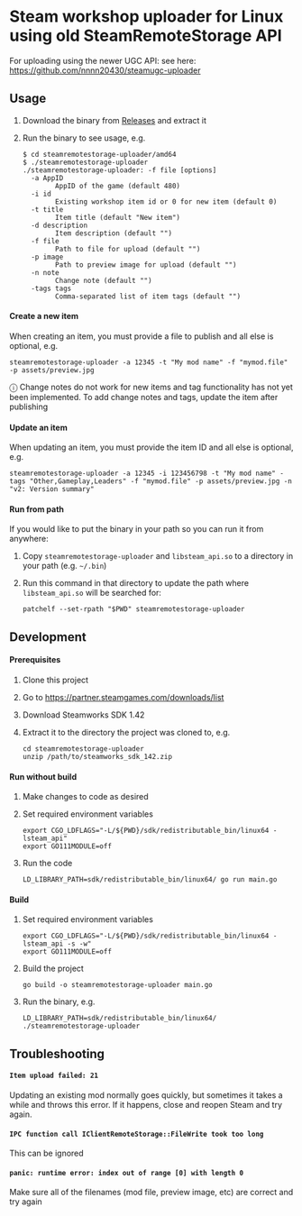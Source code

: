 # Steam workshop uploader for Linux using old SteamRemoteStorage API

For uploading using the newer UGC API: see here: https://github.com/nnnn20430/steamugc-uploader

## Usage

1. Download the binary from [Releases](../../releases) and extract it

1. Run the binary to see usage, e.g.

   ```
   $ cd steamremotestorage-uploader/amd64
   $ ./steamremotestorage-uploader
   ./steamremotestorage-uploader: -f file [options]
     -a AppID
           AppID of the game (default 480)
     -i id
           Existing workshop item id or 0 for new item (default 0)
     -t title
           Item title (default "New item")
     -d description
           Item description (default "")
     -f file
           Path to file for upload (default "")
     -p image
           Path to preview image for upload (default "")
     -n note
           Change note (default "")
     -tags tags
           Comma-separated list of item tags (default "")
   ```

#### Create a new item

When creating an item, you must provide a file to publish and all else is optional, e.g.

```
steamremotestorage-uploader -a 12345 -t "My mod name" -f "mymod.file" -p assets/preview.jpg
```

ⓘ Change notes do not work for new items and tag functionality has not yet been implemented. To add change notes and tags, update the item after publishing

#### Update an item

When updating an item, you must provide the item ID and all else is optional, e.g.

```
steamremotestorage-uploader -a 12345 -i 123456798 -t "My mod name" -tags "Other,Gameplay,Leaders" -f "mymod.file" -p assets/preview.jpg -n "v2: Version summary"
```

#### Run from path

If you would like to put the binary in your path so you can run it from anywhere:

1. Copy `steamremotestorage-uploader` and `libsteam_api.so` to a directory in your path (e.g. `~/.bin`)

1. Run this command in that directory to update the path where `libsteam_api.so` will be searched for:

   ```
   patchelf --set-rpath "$PWD" steamremotestorage-uploader
   ```

## Development

#### Prerequisites

1. Clone this project

1. Go to https://partner.steamgames.com/downloads/list

1. Download Steamworks SDK 1.42

1. Extract it to the directory the project was cloned to, e.g.

   ```
   cd steamremotestorage-uploader
   unzip /path/to/steamworks_sdk_142.zip
   ```

#### Run without build

1. Make changes to code as desired

1. Set required environment variables

   ```
   export CGO_LDFLAGS="-L/${PWD}/sdk/redistributable_bin/linux64 -lsteam_api"
   export GO111MODULE=off
   ```

1. Run the code

   ```
   LD_LIBRARY_PATH=sdk/redistributable_bin/linux64/ go run main.go
   ```

#### Build

1. Set required environment variables

   ```
   export CGO_LDFLAGS="-L/${PWD}/sdk/redistributable_bin/linux64 -lsteam_api -s -w"
   export GO111MODULE=off
   ```

1. Build the project

   ```
   go build -o steamremotestorage-uploader main.go
   ```

1. Run the binary, e.g.

   ```
   LD_LIBRARY_PATH=sdk/redistributable_bin/linux64/ ./steamremotestorage-uploader
   ```

## Troubleshooting

#### `Item upload failed: 21`

Updating an existing mod normally goes quickly, but sometimes it takes a while and throws this error. If it happens, close and reopen Steam and try again.

#### `IPC function call IClientRemoteStorage::FileWrite took too long`

This can be ignored

#### `panic: runtime error: index out of range [0] with length 0`

Make sure all of the filenames (mod file, preview image, etc) are correct and try again
